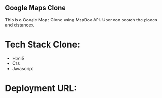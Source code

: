 ## Google Maps Clone

This is a Google Maps Clone using MapBox API. User can search the places and distances.

<h1>Tech Stack Clone:</h1>
<ul>

<li>Html5</li>
<li>Css</li>
<li>Javascript</li>

</ul>

<h1>Deployment URL:</h1>


